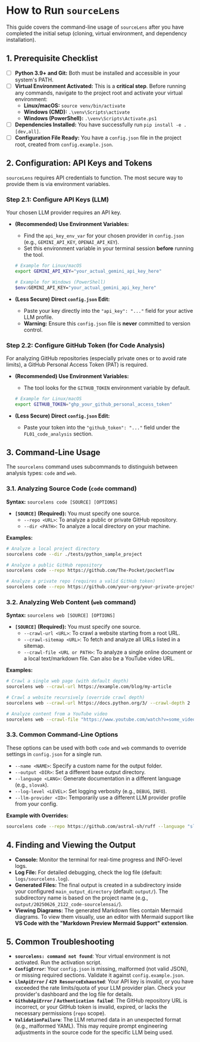 
# How to Run `sourceLens`

This guide covers the command-line usage of `sourceLens` after you have completed the initial setup (cloning, virtual environment, and dependency installation).

## 1. Prerequisite Checklist

*   [ ] **Python 3.9+ and Git:** Both must be installed and accessible in your system's PATH.
*   [ ] **Virtual Environment Activated:** This is a **critical step**. Before running any commands, navigate to the project root and activate your virtual environment:
    *   **Linux/macOS:** `source venv/bin/activate`
    *   **Windows (CMD):** `.\venv\Scripts\activate`
    *   **Windows (PowerShell):** `.\venv\Scripts\Activate.ps1`
*   [ ] **Dependencies Installed:** You have successfully run `pip install -e .[dev,all]`.
*   [ ] **Configuration File Ready:** You have a `config.json` file in the project root, created from `config.example.json`.

## 2. Configuration: API Keys and Tokens

`sourceLens` requires API credentials to function. The most secure way to provide them is via environment variables.

### Step 2.1: Configure API Keys (LLM)
Your chosen LLM provider requires an API key.

*   **(Recommended) Use Environment Variables:**
    *   Find the `api_key_env_var` for your chosen provider in `config.json` (e.g., `GEMINI_API_KEY`, `OPENAI_API_KEY`).
    *   Set this environment variable in your terminal session **before** running the tool.

    ```bash
    # Example for Linux/macOS
    export GEMINI_API_KEY="your_actual_gemini_api_key_here"

    # Example for Windows (PowerShell)
    $env:GEMINI_API_KEY="your_actual_gemini_api_key_here"
    ```

*   **(Less Secure) Direct `config.json` Edit:**
    *   Paste your key directly into the `"api_key": "..."` field for your active LLM profile.
    *   **Warning:** Ensure this `config.json` file is **never** committed to version control.

### Step 2.2: Configure GitHub Token (for Code Analysis)
For analyzing GitHub repositories (especially private ones or to avoid rate limits), a GitHub Personal Access Token (PAT) is required.

*   **(Recommended) Use Environment Variables:**
    *   The tool looks for the `GITHUB_TOKEN` environment variable by default.

    ```bash
    # Example for Linux/macOS
    export GITHUB_TOKEN="ghp_your_github_personal_access_token"
    ```

*   **(Less Secure) Direct `config.json` Edit:**
    *   Paste your token into the `"github_token": "..."` field under the `FL01_code_analysis` section.

## 3. Command-Line Usage

The `sourcelens` command uses subcommands to distinguish between analysis types: `code` and `web`.

### 3.1. Analyzing Source Code (`code` command)

**Syntax:**
`sourcelens code [SOURCE] [OPTIONS]`

*   **`[SOURCE]` (Required):** You must specify one source.
    *   `--repo <URL>`: To analyze a public or private GitHub repository.
    *   `--dir <PATH>`: To analyze a local directory on your machine.

**Examples:**
```bash
# Analyze a local project directory
sourcelens code --dir ./tests/python_sample_project

# Analyze a public GitHub repository
sourcelens code --repo https://github.com/The-Pocket/pocketflow

# Analyze a private repo (requires a valid GitHub token)
sourcelens code --repo https://github.com/your-org/your-private-project
```

### 3.2. Analyzing Web Content (`web` command)

**Syntax:**
`sourcelens web [SOURCE] [OPTIONS]`

*   **`[SOURCE]` (Required):** You must specify one source.
    *   `--crawl-url <URL>`: To crawl a website starting from a root URL.
    *   `--crawl-sitemap <URL>`: To fetch and analyze all URLs listed in a sitemap.
    *   `--crawl-file <URL or PATH>`: To analyze a single online document or a local text/markdown file. Can also be a YouTube video URL.

**Examples:**
```bash
# Crawl a single web page (with default depth)
sourcelens web --crawl-url https://example.com/blog/my-article

# Crawl a website recursively (override crawl depth)
sourcelens web --crawl-url https://docs.python.org/3/ --crawl-depth 2

# Analyze content from a YouTube video
sourcelens web --crawl-file "https://www.youtube.com/watch?v=some_video_id"
```

### 3.3. Common Command-Line Options

These options can be used with both `code` and `web` commands to override settings in `config.json` for a single run.

*   `--name <NAME>`: Specify a custom name for the output folder.
*   `--output <DIR>`: Set a different base output directory.
*   `--language <LANG>`: Generate documentation in a different language (e.g., `slovak`).
*   `--log-level <LEVEL>`: Set logging verbosity (e.g., `DEBUG`, `INFO`).
*   `--llm-provider <ID>`: Temporarily use a different LLM provider profile from your config.

**Example with Overrides:**
```bash
sourcelens code --repo https://github.com/astral-sh/ruff --language "slovak" --name "Ruff_Analysis_SK"
```

## 4. Finding and Viewing the Output

*   **Console:** Monitor the terminal for real-time progress and INFO-level logs.
*   **Log File:** For detailed debugging, check the log file (default: `logs/sourcelens.log`).
*   **Generated Files:** The final output is created in a subdirectory inside your configured `main_output_directory` (default: `output/`). The subdirectory name is based on the project name (e.g., `output/20250626_2122_code-sourcelensai/`).
*   **Viewing Diagrams:** The generated Markdown files contain Mermaid diagrams. To view them visually, use an editor with Mermaid support like **VS Code with the "Markdown Preview Mermaid Support" extension**.

## 5. Common Troubleshooting

*   **`sourcelens: command not found`**: Your virtual environment is not activated. Run the activation script.
*   **`ConfigError`**: Your `config.json` is missing, malformed (not valid JSON), or missing required sections. Validate it against `config.example.json`.
*   **`LlmApiError` / `429 ResourceExhausted`**: Your API key is invalid, or you have exceeded the rate limits/quota of your LLM provider plan. Check your provider's dashboard and the log file for details.
*   **`GithubApiError` / `Authentication failed`**: The GitHub repository URL is incorrect, or your GitHub token is invalid, expired, or lacks the necessary permissions (`repo` scope).
*   **`ValidationFailure`**: The LLM returned data in an unexpected format (e.g., malformed YAML). This may require prompt engineering adjustments in the source code for the specific LLM being used.

